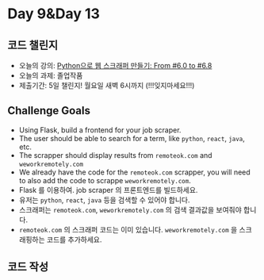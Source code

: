 # Day 9&Day 13



## 코드 챌린지

- 오늘의 강의: [Python으로 웹 스크래퍼 만들기: From #6.0 to #6.8](https://nomadcoders.co/python-for-beginners/lectures/3809)
- 오늘의 과제: 졸업작품
- 제출기간: 5일 챌린지! 월요일 새벽 6시까지 (!!!잊지마세요!!!)



## Challenge Goals

- Using Flask, build a frontend for your job scraper.
- The user should be able to search for a term, like `python`, `react`, `java`, etc.
- The scrapper should display results from `remoteok.com` and `weworkremotely.com`
- We already have the code for the `remoteok.com` scrapper, you will need to also add the code to scrappe `weworkremotely.com`.
- Flask 를 이용하여. job scraper 의 프론트엔드를 빌드하세요.
- 유저는 `python`, `react`, `java` 등을 검색할 수 있어야 합니다.
- 스크래퍼는 `remoteok.com`, `weworkremotely.com` 의 검색 결과값을 보여줘야 합니다.
- `remoteok.com` 의 스크래퍼 코드는 이미 있습니다. `weworkremotely.com` 을 스크래핑하는 코드를 추가하세요.



## 코드 작성

